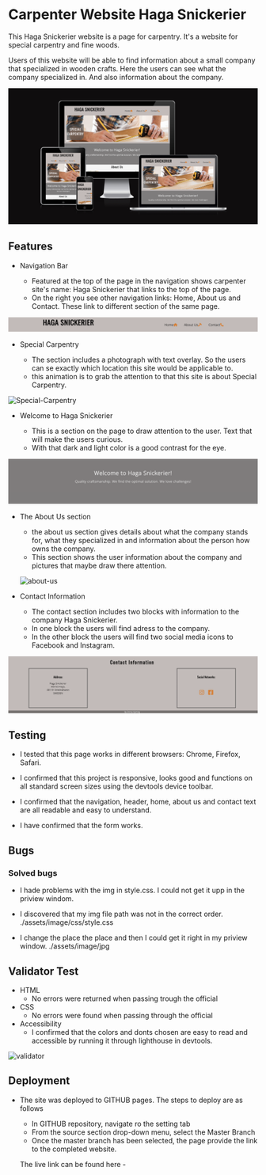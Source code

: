 # Carpenter Website Haga Snickerier

This Haga Snickerier website is a page for carpentry.
It's a website for special carpentry and fine woods.

Users of this website will be able to find information about a small company that specialized in wooden crafts.
Here the users can see what the company specialized in. 
And also information about the company.

![am-i](./assets/image/am-i-responsive.png)


## Features

* Navigation Bar

  * Featured at the top of the page in the navigation shows carpenter site's name: Haga Snickerier that links to the top of the page.
  * On the right you see other navigation links: Home, About us and Contact. These link to different section of the same page.

![navigation](./assets/image/head.png)


* Special Carpentry

  * The section includes a photograph with text overlay. So the users can se exactly which location this site would be applicable to.
  * this animation is to grab the attention to that this site is about Special Carpentry.

![Special-Carpentry](./assets/image/first-section.png)

* Welcome to Haga Snickerier

  * This is a section on the page to draw attention to the user. Text that will make the users curious.
  * With that dark and light color is a good contrast for the eye.
  
 ![welcome](./assets/image/welcome.png)

* The About Us section

  * the about us section gives details about what the company stands for, what they specialized in and information about the person how owns the company.
  * This section shows the user information about the company and pictures that maybe draw there attention.


  ![about-us](./assets/image/about%20us.png)

* Contact Information
  * The contact section includes two blocks with information to the company Haga Snickerier.
  * In one block the users will find adress to the company.
  * In the other block the users will find two social media icons to Facebook and Instagram.

![contact](./assets/image/contact.png)

## Testing

* I tested that this page works in different browsers: Chrome, Firefox, Safari.

* I confirmed that this project is responsive, looks good and functions on all standard screen sizes using the devtools device toolbar.

* I confirmed that the navigation, header, home, about us and contact text are all readable and easy to understand.

* I have confirmed that the form works.

## Bugs

### Solved bugs

* I hade problems with the img in style.css. I could not get it upp in the priview windom.

* I discovered that my img file path was not in the correct order.
./assets/image/css/style.css

* I change the place the place and then I could get it right in my priview window.
./assets/image/jpg

## Validator Test

* HTML
  * No errors were returned when passing trough the official 
* CSS
  * No errors were found when passing through the official
* Accessibility
  * I confirmed that the colors and donts chosen are easy to read and accessible by running it through lighthouse in devtools.

![validator](./assets/image/Ska%CC%88rmavbild%202022-09-08%20kl.%2013.56.29.png)


## Deployment

* The site was deployed to GITHUB pages. The steps to deploy are as follows
  * In GITHUB repository, navigate ro the setting tab
  * From the source section drop-down menu, select the Master Branch
  * Once the master branch has been selected, the page provide the link to the completed website.

  The live link can be found here - 
  












